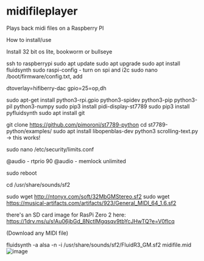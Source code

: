 # midifileplayer
Plays back midi files on a Raspberry PI

How to install/use

Install 32 bit os lite, bookworm or bullseye

ssh to raspberrypi
sudo apt update
sudo apt upgrade
sudo apt install fluidsynth
sudo raspi-config  - turn on spi and i2c
sudo nano /boot/firmware/config.txt, add

dtoverlay=hifiberry-dac
gpio=25=op,dh

sudo apt-get install python3-rpi.gpio python3-spidev python3-pip python3-pil python3-numpy
sudo pip3 install pidi-display-st7789
sudo pip3 install pyfluidsynth
sudo apt install git

git clone  https://github.com/pimoroni/st7789-python
cd st7789-python/examples/
sudo apt install libopenblas-dev
python3 scrolling-text.py
-> this works!

sudo nano /etc/security/limits.conf

@audio - rtprio 90 
@audio - memlock unlimited

sudo reboot

cd /usr/share/sounds/sf2

sudo wget http://ntonyx.com/soft/32MbGMStereo.sf2
sudo wget https://musical-artifacts.com/artifacts/923/General_MIDI_64_1.6.sf2

there's an SD card image for RasPi Zero 2 here:  https://1drv.ms/u/s!Au06jbGd_8NctIMgqsqv9tbYcJHwTQ?e=V0flcq

(Download any MIDI file)

fluidsynth -a alsa -n -i /usr/share/sounds/sf2/FluidR3_GM.sf2 midifile.mid
![image](https://github.com/user-attachments/assets/79153b5c-3195-4052-aca8-ceaab21c4a7c)
